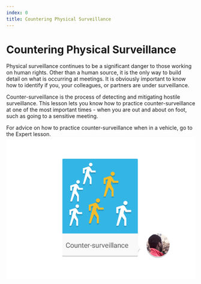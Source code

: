 ```yaml
---
index: 0
title: Countering Physical Surveillance
---
```

# Countering Physical Surveillance

Physical surveillance continues to be a significant danger to those working on human rights. Other than a human source, it is the only way to build detail on what is occurring at meetings. It is obviously important to know how to identify if you, your colleagues, or partners are under surveillance.

Counter-surveillance is the process of detecting and mitigating hostile surveillance. This lesson lets you know how to practice counter-surveillance at one of the most important times - when you are out and about on foot, such as going to a sensitive meeting.

For advice on how to practice counter-surveillance when in a vehicle, go to the Expert lesson.
![image](surveillance2.png)